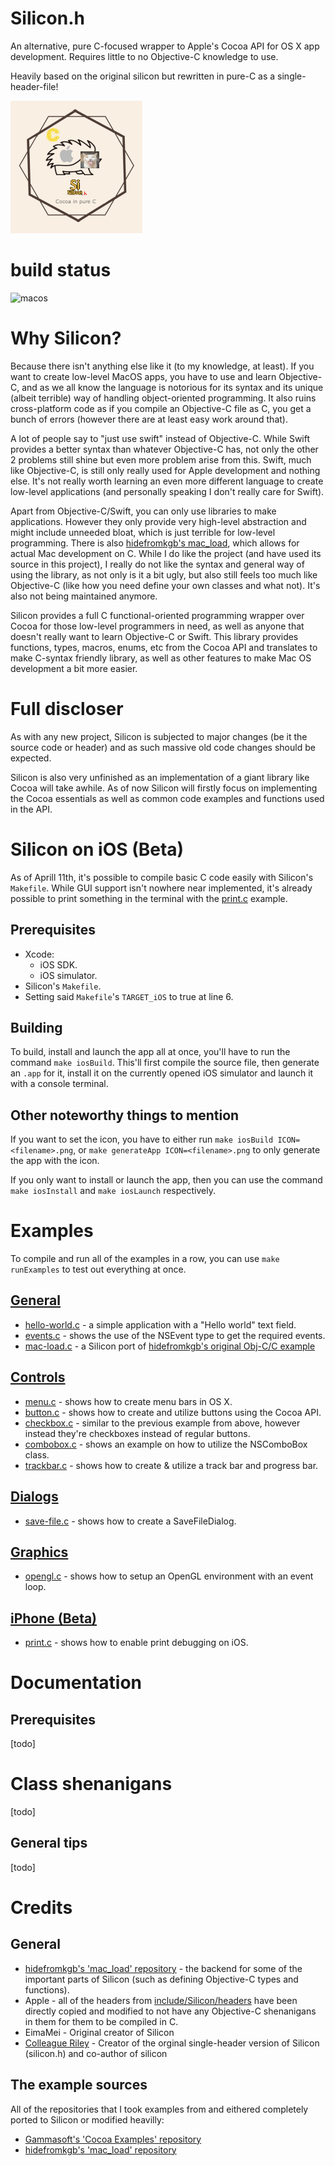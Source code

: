 # Silicon.h
An alternative, pure C-focused wrapper to Apple's Cocoa API for OS X app development. Requires little to no Objective-C knowledge to use.

Heavily based on the original silicon but rewritten in pure-C as a single-header-file!

![alt text](logo.png)

# build status
![macos](https://github.com/EimaMei/Silicon/actions/workflows/macos.yml/badge.svg)

# Why Silicon?
Because there isn't anything else like it (to my knowledge, at least). If you want to create low-level MacOS apps, you have to use and learn Objective-C, and as we all know the language is notorious for its syntax and its unique (albeit terrible) way of handling object-oriented programming. It also ruins cross-platform code as if you compile an Objective-C file as C, you get a bunch of errors (however there are at least easy work around that).

A lot of people say to "just use swift" instead of Objective-C. While Swift provides a better syntax than whatever Objective-C has, not only the other 2 problems still shine but even more problem arise from this. Swift, much like Objective-C, is still only really used for Apple development and nothing else. It's not really worth learning an even more different language to create low-level applications (and personally speaking I don't really care for Swift).

Apart from Objective-C/Swift, you can only use libraries to make applications. However they only provide very high-level abstraction and might include unneeded bloat, which is just terrible for low-level programming. There is also [hidefromkgb's mac_load](https://github.com/hidefromkgb/mac_load), which allows for actual Mac development on C. While I do like the project (and have used its source in this project), I really do not like the syntax and general way of using the library, as not only is it a bit ugly, but also still feels too much like Objective-C (like how you need define your own classes and what not). It's also not being maintained anymore.

Silicon provides a full C functional-oriented programming wrapper over Cocoa for those low-level programmers in need, as well as anyone that doesn't really want to learn Objective-C or Swift. This library provides functions, types, macros, enums, etc from the Cocoa API and translates to make C-syntax friendly library, as well as other features to make Mac OS development a bit more easier.


# Full discloser
As with any new project, Silicon is subjected to major changes (be it the source code or header) and as such massive old code changes should be expected.

Silicon is also very unfinished as an implementation of a giant library like Cocoa will take awhile. As of now Silicon will firstly focus on implementing the Cocoa essentials as well as common code examples and functions used in the API.


# Silicon on iOS (Beta)
As of Aprill 11th, it's possible to compile basic C code easily with Silicon's `Makefile`. While GUI support isn't nowhere near implemented, it's already possible to print something in the terminal with the [print.c](examples/iphone/print.c) example.

## Prerequisites
- Xcode:
    - iOS SDK.
    - iOS simulator.
- Silicon's `Makefile`.
- Setting said `Makefile`'s `TARGET_iOS` to true at line 6.

## Building
To build, install and launch the app all at once, you'll have to run the command `make iosBuild`. This'll first compile the source file, then generate an `.app` for it, install it on the currently opened iOS simulator and launch it with a console terminal.

## Other noteworthy things to mention
If you want to set the icon, you have to either run `make iosBuild ICON=<filename>.png`, or `make generateApp ICON=<filename>.png` to only generate the app with the icon.

If you only want to install or launch the app, then you can use the command `make iosInstall` and `make iosLaunch` respectively.


# Examples
To compile and run all of the examples in a row, you can use `make runExamples` to test out everything at once.
## [General](examples/general)
- [hello-world.c](examples/general/hello-world.c) - a simple application with a "Hello world" text field.
- [events.c](examples/general/events.c) - shows the use of the NSEvent type to get the required events.
- [mac-load.c](examples/general/mac-load.c) - a Silicon port of [hidefromkgb's original Obj-C/C example](https://github.com/hidefromkgb/mac_load#objective-c-gui-app-example)

## [Controls](examples/controls)
- [menu.c](examples/controls/menu.c) - shows how to create menu bars in OS X.
- [button.c](examples/controls/button.c) - shows how to create and utilize buttons using the Cocoa API.
- [checkbox.c](examples/controls/checkbox.c) - similar to the previous example from above, however instead they're checkboxes instead of regular buttons.
- [combobox.c](examples/controls/combobox.c) - shows an example on how to utilize the NSComboBox class.
- [trackbar.c](examples/controls/trackbar.c) - shows how to create & utilize a track bar and progress bar.

## [Dialogs](examples/dialogs)
- [save-file.c](examples/dialogs/save-file.c) - shows how to create a SaveFileDialog.

## [Graphics](examples/graphics)
- [opengl.c](examples/graphics/opengl.c) - shows how to setup an OpenGL environment with an event loop.

## [iPhone (Beta)](examples/iphone)
- [print.c](examples/graphics/opengl.c) - shows how to enable print debugging on iOS.


# Documentation
## Prerequisites
[todo]

# Class shenanigans
[todo]

## General tips
[todo]


# Credits
## General
- [hidefromkgb's 'mac_load' repository](https://github.com/hidefromkgb/mac_load#objective-c-gui-app-example) - the backend for some of the important parts of Silicon (such as defining Objective-C types and functions).
- Apple - all of the headers from [include/Silicon/headers](include/Silicon/headers/) have been directly copied and modified to not have any Objective-C shenanigans in them for them to be compiled in C.
- EimaMei - Original creator of Silicon
- [Colleague Riley](https://github.com/ColleagueRiley) - Creator of the orginal single-header version of Silicon (silicon.h) and co-author of silicon

## The example sources
All of the repositories that I took examples from and eithered completely ported to Silicon or modified heavilly:
- [Gammasoft's 'Cocoa Examples' repository](https://github.com/gammasoft71/Examples_Cocoa/)
- [hidefromkgb's 'mac_load' repository](https://github.com/hidefromkgb/mac_load)
